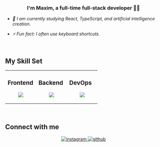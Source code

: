 
  ### <div align="center">I'm Maxim, a full-time full-stack developer 👨‍💻</div>  
  

- *💪 I am currently studying React, TypeScript, and artificial intelligence creation.*  
  

- *⚡ Fun fact: I often use keyboard shortcuts.*  
  

<br/>  


## My Skill Set  
<table><tr><td valign="top" width="33%">



### Frontend  
<p align="center">
  <a href="https://skillicons.dev">
    <img src="https://skillicons.dev/icons?i=react,js,bootstrap,css,figma,firebase,html,nodejs,npm,redux,ts&perline=3" />
  </a>
</p>

</td><td valign="top" width="33%">



### Backend  
<p align="center">
  <a href="https://skillicons.dev">
    <img src="https://skillicons.dev/icons?i=express,flask,nodejs,npm,postgres,postman,py,sqlite,sklearn,sequelize,tensorflow&perline=3" />
  </a>
</p>

</td><td valign="top" width="33%">



### DevOps
<p align="center">
  <a href="https://skillicons.dev">
    <img src="https://skillicons.dev/icons?i=git,bash,docker,github,netlify,vscode&perline=3" />
  </a>
</p>

</td></tr></table>  

<br/>  


## Connect with me  
<div align="center">
<a href="https://instagram.com/kxwarvta" target="_blank">
<img src=https://img.shields.io/badge/instagram-%23000000.svg?&style=for-the-badge&logo=instagram&logoColor=white alt=instagram style="margin-bottom: 5px;" />
</a>
<a href="https://github.com/shadxwkxw" target="_blank">
<img src=https://img.shields.io/badge/github-%2324292e.svg?&style=for-the-badge&logo=github&logoColor=white alt=github style="margin-bottom: 5px;" />
</a>  
</div>  
